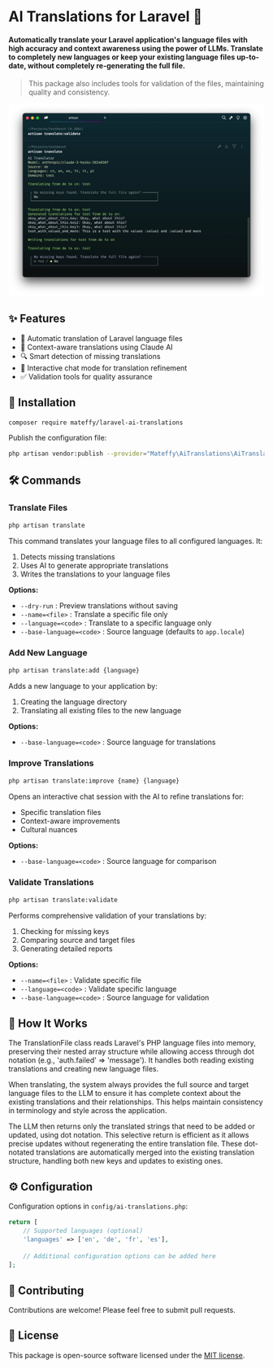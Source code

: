 # AI Translations for Laravel 🤖

#### Automatically translate your Laravel application's language files with high accuracy and context awareness using the power of LLMs. Translate to completely new languages or keep your existing language files up-to-date, without completely re-generating the full file. 
> 
> This package also includes tools for validation of the files, maintaining quality and consistency.

<img src="./docs/screenshot-1.webp" >

## ✨ Features

- 🔄 Automatic translation of Laravel language files
- 🧠 Context-aware translations using Claude AI
- 🔍 Smart detection of missing translations
- 💬 Interactive chat mode for translation refinement
- ✅ Validation tools for quality assurance

## 🚀 Installation

```bash
composer require mateffy/laravel-ai-translations
```

Publish the configuration file:

```bash
php artisan vendor:publish --provider="Mateffy\AiTranslations\AiTranslationServiceProvider"
```

## 🛠️ Commands

### Translate Files

```bash
php artisan translate
```

This command translates your language files to all configured languages. It:
1. Detects missing translations
2. Uses AI to generate appropriate translations
3. Writes the translations to your language files

**Options:**
- `--dry-run` : Preview translations without saving
- `--name=<file>` : Translate a specific file only
- `--language=<code>` : Translate to a specific language only
- `--base-language=<code>` : Source language (defaults to `app.locale`)

### Add New Language

```bash
php artisan translate:add {language}
```

Adds a new language to your application by:
1. Creating the language directory
2. Translating all existing files to the new language

**Options:**
- `--base-language=<code>` : Source language for translations

### Improve Translations

```bash
php artisan translate:improve {name} {language}
```

Opens an interactive chat session with the AI to refine translations for:
- Specific translation files
- Context-aware improvements
- Cultural nuances

**Options:**
- `--base-language=<code>` : Source language for comparison

### Validate Translations

```bash
php artisan translate:validate
```

Performs comprehensive validation of your translations by:
1. Checking for missing keys
2. Comparing source and target files
3. Generating detailed reports

**Options:**
- `--name=<file>` : Validate specific file
- `--language=<code>` : Validate specific language
- `--base-language=<code>` : Source language for validation

## 🔧 How It Works

The TranslationFile class reads Laravel's PHP language files into memory, preserving their nested array structure while allowing access through dot notation (e.g., 'auth.failed' => 'message'). It handles both reading existing translations and creating new language files.

When translating, the system always provides the full source and target language files to the LLM to ensure it has complete context about the existing translations and their relationships. This helps maintain consistency in terminology and style across the application.

The LLM then returns only the translated strings that need to be added or updated, using dot notation. This selective return is efficient as it allows precise updates without regenerating the entire translation file. These dot-notated translations are automatically merged into the existing translation structure, handling both new keys and updates to existing ones.

## ⚙️ Configuration

Configuration options in `config/ai-translations.php`:

```php
return [
    // Supported languages (optional)
    'languages' => ['en', 'de', 'fr', 'es'],
    
    // Additional configuration options can be added here
];
```

## 🤝 Contributing

Contributions are welcome! Please feel free to submit pull requests.

## 📄 License

This package is open-source software licensed under the [MIT license](./LICENSE).
```

